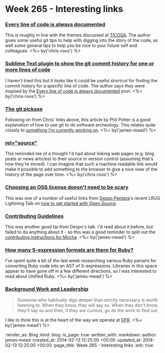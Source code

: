 Week 265 - Interesting links
============================

### [Every line of code is always documented](http://mislav.uniqpath.com/2014/02/hidden-documentation/)

This is roughly in line with the themes discussed at [TICOSA](http://ticosa.org/). The author gives some useful git tips to help with digging into the story of the code, as well some general tips to help you be nice to your future self and colleagues. <%= by('chris-roos') %>

### [Sublime Text plugin to show the git commit history for one or more lines of code](https://github.com/cbumgard/GitCommitMsg)

I haven't tried this but it looks like it could be useful shortcut for finding the commit history for a specific line of code. The author says they were inspired by the [Every line of code is always documented](http://mislav.uniqpath.com/2014/02/hidden-documentation/) post. <%= by('chris-roos') %>

### [The git pickaxe](http://www.philandstuff.com/2014/02/09/git-pickaxe.html)

Following on from Chris' links above, this article by Phil Potter is a good explanation of how to use git to do software archeology. This relates quite closely to [something I'm currently working on](https://github.com/freerange/method_log). <%= by('james-mead') %>

### [rel="source"](http://adactio.com/journal/6667/)

This reminded me of a thought I'd had about linking web pages (e.g. blog posts or news articles) to their source in version control (assuming that's how they're stored). I can imagine that such a machine readable link would make it possible to add something to the browser to give a nice view of the history of the page over time. <%= by('chris-roos') %>

### [Choosing an OSS license doesn't need to be scary](http://choosealicense.com/)

This was one of a number of useful links from [Despo Pentara](https://twitter.com/despo)'s recent LRUG Lightning Talk on [how to get started with Open Source](https://skillsmatter.com/skillscasts/5057-open-source-how-to-get-started).

### [Contributing Guidelines](https://github.com/blog/1184-contributing-guidelines)

This was another good tip from Despo's talk. I'd read about it before, but failed to do anything about it - so this was a good reminder to split out the [contributing instructions for Mocha](https://github.com/freerange/mocha/commit/7095aaad20d283ca4b710aa534a397c2136dfe12). <%= by('james-mead') %>

### [How many S-expression formats are there for Ruby?](http://www.matijs.net/blog/2012/11/04/how-many-s-expression-formats-are-there-for-ruby)

I've spent quite a bit of the last week researching various Ruby parsers for converting Ruby code into an AST of S-expressions. Libraries in this space appear to have gone off in a few different directions, so I was interested to read about Unified Ruby. <%= by('james-mead') %>

### [Background Work and Leadership](https://www.facebook.com/notes/kent-beck/background-work-and-leadership/712114115488122)

> Someone who habitually digs deeper than strictly necessary is worth listening to.  When they know, they will say so.  When they don't know, they'll say so and then, if they are curious, go do the work to find out.

I like to think this is at the heart of the way we operate at [GFR](/). <%= by('james-mead') %>

:render_as: Blog
:kind: blog
:is_page: true
:written_with: markdown
:author: james-mead
:created_at: 2014-02-13 12:25:00 +00:00
:updated_at: 2014-02-13 12:25:00 +00:00
:page_title: Week 265 - Interesting links
:erb: true
